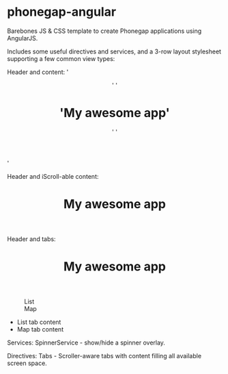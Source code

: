 phonegap-angular
================

Barebones JS & CSS template to create Phonegap applications using AngularJS.

Includes some useful directives and services, and a 3-row layout stylesheet supporting a few common view types:

Header and content:
'<header>'
	'<h1>'My awesome app'</h1>'
'</header>'
<div>
	<!-- content goes here -->
</div>

Header and iScroll-able content:
<header>
	<h1>My awesome app</h1>
</header>
<div pgng-scroll>
	<!-- content goes here -->
</div>

Header and tabs:
<header>
	<h1>My awesome app</h1>
</header>
<dl pgng-tabs>
	<dd data-tab="list">List</dd>
	<dd data-tab="map">Map</dd>
</dd>
<ul>
	<li data-tab="list">List tab content</dd>
	<li data-tab="map">Map tab content</dd>
</ul>

Services:
SpinnerService - show/hide a spinner overlay.

Directives:
Tabs - Scroller-aware tabs with content filling all available screen space.

